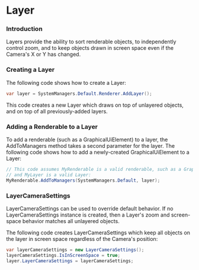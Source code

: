 # Layer

### Introduction

Layers provide the ability to sort renderable objects, to independently control zoom, and to keep objects drawn in screen space even if the Camera's X or Y has changed.

### Creating a Layer

The following code shows how to create a Layer:

```csharp
var layer = SystemManagers.Default.Renderer.AddLayer();
```

This code creates a new Layer which draws on top of unlayered objects, and on top of all previously-added layers.

### Adding a Renderable to a Layer

To add a renderable (such as a GraphicalUiElement) to a layer, the AddToManagers method takes a second parameter for the layer. The following code shows how to add a newly-created GraphicalUiElement to a Layer:

```csharp
// This code assumes MyRenderable is a valid renderable, such as a GraphicalUiElement
// and MyLayer is a valid Layer:
MyRenderable.AddToManagers(SystemManagers.Default, layer);
```

### LayerCameraSettings

LayerCameraSettings can be used to override default behavior. If no LayerCameraSettings instance is created, then a Layer's zoom and screen-space behavior matches all unlayered objects.

The following code creates LayerCameraSettings which keep all objects on the layer in screen space regardless of the Camera's position:

```csharp
var layerCameraSettings = new LayerCameraSettings();
layerCameraSettings.IsInScreenSpace = true;
layer.LayerCameraSettings = layerCameraSettings;
```
